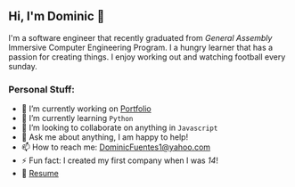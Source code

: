 ## Hi, I'm Dominic 👋


I'm a software engineer that recently graduated from *General Assembly* Immersive Computer Engineering Program. I a hungry learner that has a passion for creating things. I enjoy working out and watching football every sunday.

### Personal Stuff:

- 🔭 I’m currently working on [Portfolio](https://github.com/fuentesdominic/portfolio)
- 🌱 I’m currently learning `Python` 
- 👯 I’m looking to collaborate on anything in `Javascript`
- 💬 Ask me about anything, I am happy to help!
- 📫 How to reach me: DominicFuentes1@yahoo.com 
- ⚡ Fun fact: I created my first company when I was *14*!
- 📝 [Resume](https://docs.google.com/document/d/13EZzbupTfKS3CSzTydAIo1M4spQxeOgnOvWgXOXrKig/edit?usp=sharing)

